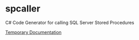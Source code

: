 # spcaller
C# Code Generator for calling SQL Server Stored Procedures

[Temporary Documentation](https://spcaller.codeplex.com/documentation)